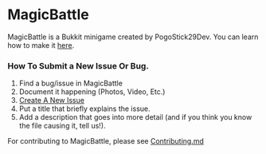 MagicBattle
===========

MagicBattle is a Bukkit minigame created by PogoStick29Dev. You can learn how to make it [here](http://www.youtube.com/watch?v=1oOi2qonpM4&list=SPAF3anQEEkzSmWCd_G-S-hMwaAXLp8xv0).

### How To Submit a New Issue Or Bug.
1. Find a bug/issue in MagicBattle
2. Document it happening (Photos, Video, Etc.)
3. [Create A New Issue](https://github.com/pogostick29dev/MagicBattle/issues?state=open)
4. Put a title that briefly explains the issue.
5. Add a description that goes into more detail (and if you think you know the file causing it, tell us!). 

For contributing to MagicBattle, please see [Contributing.md](https://github.com/pogostick29dev/MagicBattle/blob/master/Contributing.md)

